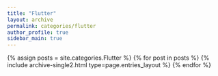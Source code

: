 ```yaml
---
title: "Flutter"
layout: archive
permalink: categories/flutter
author_profile: true
sidebar_main: true
---
```


{% assign posts = site.categories.Flutter %}
{% for post in posts %} {% include archive-single2.html type=page.entries_layout %} {% endfor %}
